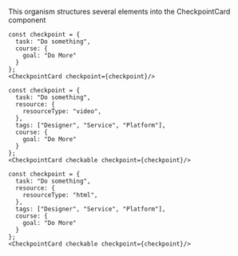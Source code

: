 This organism structures several elements into the CheckpointCard component

```react|span-6,dark
const checkpoint = {
  task: "Do something",
  course: {
    goal: "Do More"
  }
};
<CheckpointCard checkpoint={checkpoint}/>
```

```react|span-6,dark
const checkpoint = {
  task: "Do something",
  resource: {
    resourceType: "video",
  },
  tags: ["Designer", "Service", "Platform"],
  course: {
    goal: "Do More"
  }
};
<CheckpointCard checkable checkpoint={checkpoint}/>
```

```react|span-6,dark
const checkpoint = {
  task: "Do something",
  resource: {
    resourceType: "html",
  },
  tags: ["Designer", "Service", "Platform"],
  course: {
    goal: "Do More"
  }
};
<CheckpointCard checkable checkpoint={checkpoint}/>
```
